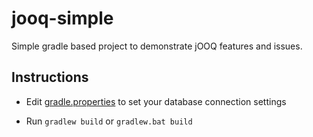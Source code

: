 # jooq-simple

Simple gradle based project to demonstrate jOOQ features and issues.

## Instructions

- Edit [gradle.properties](gradle.properties) to set your database connection settings

- Run `gradlew build` or `gradlew.bat build`

